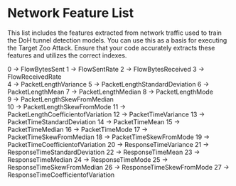# Network Feature List

This list includes the features extracted from network traffic used to train the DoH tunnel detection models. 
You can use this as a basis for executing the Target Zoo Attack. Ensure that your code accurately extracts these 
features and utilizes the correct indexes.

0 -> FlowBytesSent
1 -> FlowSentRate
2 -> FlowBytesReceived 
3 -> FlowReceivedRate    
4 -> PacketLengthVariance
5 -> PacketLengthStandardDeviation
6 -> PacketLengthMean
7 -> PacketLengthMedian
8 -> PacketLengthMode  
9 -> PacketLengthSkewFromMedian  
10 -> PacketLengthSkewFromMode
11 -> PacketLengthCoefficientofVariation
12 -> PacketTimeVariance
13 -> PacketTimeStandardDeviation
14 -> PacketTimeMean
15 -> PacketTimeMedian
16 -> PacketTimeMode
17 -> PacketTimeSkewFromMedian
18 -> PacketTimeSkewFromMode
19 -> PacketTimeCoefficientofVariation
20 -> ResponseTimeVariance
21 -> ResponseTimeStandardDeviation
22 -> ResponseTimeMean
23 -> ResponseTimeMedian
24 -> ResponseTimeMode
25 -> ResponseTimeSkewFromMedian
26 -> ResponseTimeSkewFromMode
27 -> ResponseTimeCoefficientofVariation


